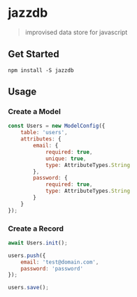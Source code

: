 # jazzdb

> improvised data store for javascript

## Get Started

```
npm install -S jazzdb
```

## Usage

### Create a Model

```js
const Users = new ModelConfig({
    table: 'users',
    attributes: {
        email: {
            required: true,
            unique: true,
            type: AttributeTypes.String
        },
        password: {
            required: true,
            type: AttributeTypes.String
        }
    }
});
```

### Create a Record

```js
await Users.init();

users.push({
    email: 'test@domain.com',
    password: 'password'
});

users.save();
```
